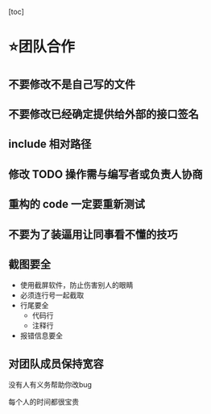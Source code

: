 [toc]

# ⭐团队合作

## 不要修改不是自己写的文件

## 不要修改已经确定提供给外部的接口签名

## include 相对路径

## 修改 TODO 操作需与编写者或负责人协商

## 重构的 code 一定要重新测试

## 不要为了装逼用让同事看不懂的技巧

## 截图要全

- 使用截屏软件，防止伤害别人的眼睛
- 必须连行号一起截取
- 行尾要全
  - 代码行
  - 注释行
- 报错信息要全

## 对团队成员保持宽容

没有人有义务帮助你改bug

每个人的时间都很宝贵

